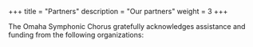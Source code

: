 +++
title = "Partners"
description = "Our partners"
weight = 3
+++

The Omaha Symphonic Chorus gratefully acknowledges assistance and funding from the following organizations: